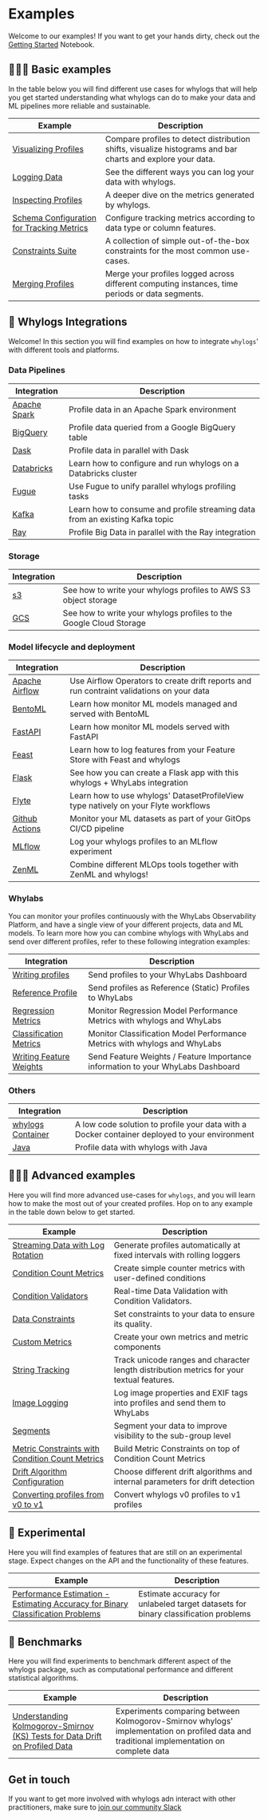 # Examples

Welcome to our examples!
If you want to get your hands dirty, check out the [Getting Started](https://nbviewer.org/github/whylabs/whylogs/blob/mainline/python/examples/basic/Getting_Started.ipynb) Notebook.

## 🧑🏼‍🏫 Basic examples

In the table below you will find different use cases for whylogs that will help you get started understanding what whylogs can do to make your data and ML pipelines more reliable and sustainable.

| Example                                                                                                                                                 | Description                                                                                                |
| ------------------------------------------------------------------------------------------------------------------------------------------------------- | ---------------------------------------------------------------------------------------------------------- |
| [Visualizing Profiles](https://nbviewer.org/github/whylabs/whylogs/blob/mainline/python/examples/basic/Notebook_Profile_Visualizer.ipynb)               | Compare profiles to detect distribution shifts, visualize histograms and bar charts and explore your data. |
| [Logging Data](https://nbviewer.org/github/whylabs/whylogs/blob/mainline/python/examples/basic/Logging_Different_Data.ipynb)                            | See the different ways you can log your data with whylogs.                                                 |
| [Inspecting Profiles](https://nbviewer.org/github/whylabs/whylogs/blob/mainline/python/examples/basic/Inspecting_Profiles.ipynb)                        | A deeper dive on the metrics generated by whylogs.                                                         |
| [Schema Configuration for Tracking Metrics](https://nbviewer.org/github/whylabs/whylogs/blob/mainline/python/examples/basic/Schema_Configuration.ipynb) | Configure tracking metrics according to data type or column features.                                      |
| [Constraints Suite](https://nbviewer.org/github/whylabs/whylogs/blob/mainline/python/examples/basic/Constraints_Suite.ipynb)                            | A collection of simple out-of-the-box constraints for the most common use-cases.                           |
| [Merging Profiles](https://nbviewer.org/github/whylabs/whylogs/blob/mainline/python/examples/basic/Merging_Profiles.ipynb)                              | Merge your profiles logged across different computing instances, time periods or data segments.            |

## 🌉 Whylogs Integrations

Welcome! In this section you will find examples on how to integrate `whylogs`' with different tools and platforms.

### Data Pipelines

| Integration                                                                                                               | Description                                                                  |
| ------------------------------------------------------------------------------------------------------------------------- | ---------------------------------------------------------------------------- |
| [Apache Spark](https://github.com/whylabs/whylogs/blob/mainline/python/examples/integrations/Pyspark_Profiling.ipynb)     | Profile data in an Apache Spark environment                                  |
| [BigQuery](https://nbviewer.org/github/whylabs/whylogs/blob/mainline/python/examples/integrations/BigQuery_Example.ipynb) | Profile data queried from a Google BigQuery table                            |
| [Dask](https://nbviewer.org/github/whylabs/whylogs/blob/mainline/python/examples/integrations/Dask_Profiling.ipynb)       | Profile data in parallel with Dask                                           |
| [Databricks](https://docs.whylabs.ai/docs/integrations-databricks)                                                        | Learn how to configure and run whylogs on a Databricks cluster               |
| [Fugue](https://nbviewer.org/github/whylabs/whylogs/blob/mainline/python/examples/integrations/Fugue_Profiling.ipynb)     | Use Fugue to unify parallel whylogs profiling tasks                          |
| [Kafka](https://github.com/whylabs/whylogs/tree/mainline/python/examples/integrations/kafka-example)                      | Learn how to consume and profile streaming data from an existing Kafka topic |
| [Ray](https://docs.whylabs.ai/docs/ray-integration)                                                                       | Profile Big Data in parallel with the Ray integration                        |

### Storage

| Integration                                                                                                                  | Description                                                        |
| ---------------------------------------------------------------------------------------------------------------------------- | ------------------------------------------------------------------ |
| [s3](https://nbviewer.org/github/whylabs/whylogs/blob/mainline/python/examples/integrations/writers/Writing_Profiles.ipynb)  | See how to write your whylogs profiles to AWS S3 object storage    |
| [GCS](https://nbviewer.org/github/whylabs/whylogs/blob/mainline/python/examples/integrations/writers/Writing_Profiles.ipynb) | See how to write your whylogs profiles to the Google Cloud Storage |

### Model lifecycle and deployment

| Integration                                                                                                                              | Description                                                                              |
| ---------------------------------------------------------------------------------------------------------------------------------------- | ---------------------------------------------------------------------------------------- |
| [Apache Airflow](https://github.com/whylabs/airflow-provider-whylogs)                                                                    | Use Airflow Operators to create drift reports and run contraint validations on your data |
| [BentoML](https://github.com/whylabs/whylogs/blob/mainline/python/examples/integrations/bentoml)                                         | Learn how monitor ML models managed and served with BentoML                              |
| [FastAPI](https://github.com/whylabs/whylogs/blob/mainline/python/examples/integrations/fastapi)                                         | Learn how monitor ML models served with FastAPI                                          |
| [Feast](https://github.com/whylabs/whylogs/blob/mainline/python/examples/integrations/Feature_Stores_and_whylogs.ipynb)                  | Learn how to log features from your Feature Store with Feast and whylogs                 |
| [Flask](https://nbviewer.org/github/whylabs/whylogs/blob/mainline/python/examples/integrations/flask_streaming/flask_with_whylogs.ipynb) | See how you can create a Flask app with this whylogs + WhyLabs integration               |
| [Flyte](https://docs.flyte.org/projects/cookbook/en/stable/auto/integrations/flytekit_plugins/whylogs_examples/index.html)               | Learn how to use whylogs' DatasetProfileView type natively on your Flyte workflows       |
| [Github Actions](https://docs.whylabs.ai/docs/integration-github-actions)                                                                | Monitor your ML datasets as part of your GitOps CI/CD pipeline                           |
| [MLflow](https://github.com/whylabs/whylogs/blob/mainline/python/examples/integrations/Mlflow_Logging.ipynb)                             | Log your whylogs profiles to an MLflow experiment                                        |
| [ZenML](https://blog.zenml.io/zero-six-zero-release/)                                                                                    | Combine different MLOps tools together with ZenML and whylogs!                           |

### Whylabs

You can monitor your profiles continuously with the WhyLabs Observability Platform, and have a single view of your different projects, data and ML models. To learn more how you can combine whylogs with WhyLabs and send over different profiles, refer to these following integration examples:

| Integration                                                                                                                                                                          | Description                                                                     |
| ------------------------------------------------------------------------------------------------------------------------------------------------------------------------------------ | ------------------------------------------------------------------------------- |
| [Writing profiles](https://nbviewer.org/github/whylabs/whylogs/blob/mainline/python/examples/integrations/writers/Writing_to_WhyLabs.ipynb)                                          | Send profiles to your WhyLabs Dashboard                                         |
| [Reference Profile](https://nbviewer.org/github/whylabs/whylogs/blob/mainline/python/examples/integrations/writers/Writing_Reference_Profiles_to_WhyLabs.ipynb)                      | Send profiles as Reference (Static) Profiles to WhyLabs                         |
| [Regression Metrics](https://nbviewer.org/github/whylabs/whylogs/blob/mainline/python/examples/integrations/writers/Writing_Regression_Performance_Metrics_to_WhyLabs.ipynb)         | Monitor Regression Model Performance Metrics with whylogs and WhyLabs           |
| [Classification Metrics](https://nbviewer.org/github/whylabs/whylogs/blob/mainline/python/examples/integrations/writers/Writing_Classification_Performance_Metrics_to_WhyLabs.ipynb) | Monitor Classification Model Performance Metrics with whylogs and WhyLabs       |
| [Writing Feature Weights](https://nbviewer.org/github/whylabs/whylogs/blob/mainline/python/examples/integrations/writers/Writing_Feature_Weights_to_WhyLabs.ipynb)                   | Send Feature Weights / Feature Importance information to your WhyLabs Dashboard |

### Others

| Integration                                                                       | Description                                                                                   |
| --------------------------------------------------------------------------------- | --------------------------------------------------------------------------------------------- |
| [whylogs Container](https://docs.whylabs.ai/docs/integrations-whylogs-container/) | A low code solution to profile your data with a Docker container deployed to your environment |
| [Java](https://docs.whylabs.ai/docs/java-integration/)                            | Profile data with whylogs with Java                                                           |

## 🧑🏼‍🔬 Advanced examples

Here you will find more advanced use-cases for `whylogs`, and you will learn how to make the most out of your created profiles. Hop on to any example in the table down below to get started.

| Example                                                                                                                                                                                       | Description                                                                               |
| --------------------------------------------------------------------------------------------------------------------------------------------------------------------------------------------- | ----------------------------------------------------------------------------------------- |
| [Streaming Data with Log Rotation](https://nbviewer.org/github/whylabs/whylogs/blob/mainline/python/examples/advanced/Log_Rotation_for_Streaming_Data/Streaming_Data_with_Log_Rotation.ipynb) | Generate profiles automatically at fixed intervals with rolling loggers                   |
| [Condition Count Metrics](https://nbviewer.org/github/whylabs/whylogs/blob/mainline/python/examples/advanced/Condition_Count_Metrics.ipynb)                                                   | Create simple counter metrics with user-defined conditions                                |
| [Condition Validators](https://nbviewer.org/github/whylabs/whylogs/blob/mainline/python/examples/advanced/Condition_Validators.ipynb)                                                         | Real-time Data Validation with Condition Validators.                                      |
| [Data Constraints](https://nbviewer.org/github/whylabs/whylogs/blob/mainline/python/examples/advanced/Metric_Constraints.ipynb)                                                               | Set constraints to your data to ensure its quality.                                       |
| [Custom Metrics](https://nbviewer.org/github/whylabs/whylogs/blob/mainline/python/examples/advanced/Custom_Metrics.ipynb)                                                                     | Create your own metrics and metric components                                             |
| [String Tracking](https://nbviewer.org/github/whylabs/whylogs/blob/mainline/python/examples/advanced/String_Tracking.ipynb)                                                                   | Track unicode ranges and character length distribution metrics for your textual features. |
| [Image Logging](https://nbviewer.org/github/whylabs/whylogs/blob/mainline/python/examples/advanced/Image_Logging.ipynb)                                                                       | Log image properties and EXIF tags into profiles and send them to WhyLabs                 |
| [Segments](https://nbviewer.org/github/whylabs/whylogs/blob/mainline/python/examples/advanced/Segments.ipynb)                                                                                 | Segment your data to improve visibility to the sub-group level                            |
| [Metric Constraints with Condition Count Metrics](https://nbviewer.org/github/whylabs/whylogs/blob/mainline/python/examples/advanced/Metric_Constraints_with_Condition_Count_Metrics.ipynb)   | Build Metric Constraints on top of Condition Count Metrics                                |
| [Drift Algorithm Configuration](https://nbviewer.org/github/whylabs/whylogs/blob/mainline/python/examples/advanced/Drift_Algorithm_Configuration.ipynb)                                       | Choose different drift algorithms and internal parameters for drift detection             |
| [Converting profiles from v0 to v1](https://nbviewer.org/github/whylabs/whylogs/blob/mainline/python/examples/advanced/converting_v0_to_v1.ipynb)                                             | Convert whylogs v0 profiles to v1 profiles                                                |

## 🧪 Experimental

Here you will find examples of features that are still on an experimental stage. Expect changes on the API and the functionality of these features.

| Example                                                                                                                                                                                                | Description                                                                        |
| ------------------------------------------------------------------------------------------------------------------------------------------------------------------------------------------------------ | ---------------------------------------------------------------------------------- |
| [Performance Estimation - Estimating Accuracy for Binary Classification Problems](https://nbviewer.org/github/whylabs/whylogs/blob/mainline/python/examples/experimental/performance_estimation.ipynb) | Estimate accuracy for unlabeled target datasets for binary classification problems |

## 📓 Benchmarks

Here you will find experiments to benchmark different aspect of the whylogs package, such as computational performance and different statistical algorithms.

| Example                                                                                                                                                                                | Description                                                                                                                               |
| -------------------------------------------------------------------------------------------------------------------------------------------------------------------------------------- | ----------------------------------------------------------------------------------------------------------------------------------------- |
| [Understanding Kolmogorov-Smirnov (KS) Tests for Data Drift on Profiled Data](https://nbviewer.org/github/whylabs/whylogs/blob/mainline/python/examples/benchmarks/KS_Profiling.ipynb) | Experiments comparing between Kolmogorov-Smirnov whylogs' implementation on profiled data and traditional implementation on complete data |

## Get in touch

If you want to get more involved with whylogs adn interact with other practitioners, make sure to [join our community Slack](http://join.slack.whylabs.ai/)
